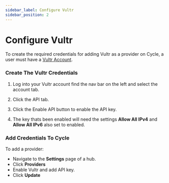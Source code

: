 ```yaml
---
sidebar_label: Configure Vultr
sidebar_position: 2
---
```


# Configure Vultr 
To create the required credentials for adding Vultr as a provider on Cycle, a user must have a [Vultr Account](https://www.vultr.com/register/).




### Create The Vultr Credentials

1. Log into your Vultr account find the nav bar on the left and select the account tab.

2. Click the API tab.

3. Click the Enable API button to enable the API key.

4. The key thats been enabled will need the settings **Allow All IPv4** and **Allow All IPv6** also set to enabled.  

### Add Credentials To Cycle

To add a provider:

* Navigate to the **Settings** page of a hub.
* Click **Providers**
* Enable Vultr and add API key.
* Click **Update**





